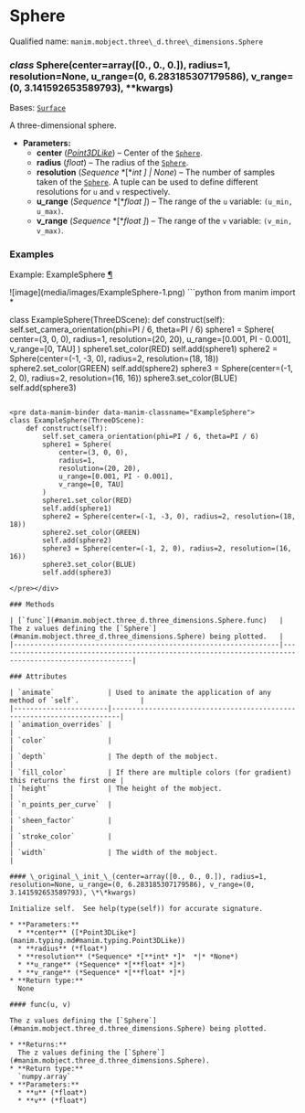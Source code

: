 # Sphere

Qualified name: `manim.mobject.three\_d.three\_dimensions.Sphere`

### *class* Sphere(center=array([0., 0., 0.]), radius=1, resolution=None, u_range=(0, 6.283185307179586), v_range=(0, 3.141592653589793), \*\*kwargs)

Bases: [`Surface`](manim.mobject.three_d.three_dimensions.Surface.md#manim.mobject.three_d.three_dimensions.Surface)

A three-dimensional sphere.

* **Parameters:**
  * **center** ([*Point3DLike*](manim.typing.md#manim.typing.Point3DLike)) – Center of the [`Sphere`](#manim.mobject.three_d.three_dimensions.Sphere).
  * **radius** (*float*) – The radius of the [`Sphere`](#manim.mobject.three_d.three_dimensions.Sphere).
  * **resolution** (*Sequence* *[**int* *]*  *|* *None*) – The number of samples taken of the [`Sphere`](#manim.mobject.three_d.three_dimensions.Sphere). A tuple can be used
    to define different resolutions for `u` and `v` respectively.
  * **u_range** (*Sequence* *[**float* *]*) – The range of the `u` variable: `(u_min, u_max)`.
  * **v_range** (*Sequence* *[**float* *]*) – The range of the `v` variable: `(v_min, v_max)`.

### Examples

<div id="examplesphere" class="admonition admonition-manim-example">
<p class="admonition-title">Example: ExampleSphere <a class="headerlink" href="#examplesphere">¶</a></p>![image](media/images/ExampleSphere-1.png)
```python
from manim import *

class ExampleSphere(ThreeDScene):
    def construct(self):
        self.set_camera_orientation(phi=PI / 6, theta=PI / 6)
        sphere1 = Sphere(
            center=(3, 0, 0),
            radius=1,
            resolution=(20, 20),
            u_range=[0.001, PI - 0.001],
            v_range=[0, TAU]
        )
        sphere1.set_color(RED)
        self.add(sphere1)
        sphere2 = Sphere(center=(-1, -3, 0), radius=2, resolution=(18, 18))
        sphere2.set_color(GREEN)
        self.add(sphere2)
        sphere3 = Sphere(center=(-1, 2, 0), radius=2, resolution=(16, 16))
        sphere3.set_color(BLUE)
        self.add(sphere3)
```

<pre data-manim-binder data-manim-classname="ExampleSphere">
class ExampleSphere(ThreeDScene):
    def construct(self):
        self.set_camera_orientation(phi=PI / 6, theta=PI / 6)
        sphere1 = Sphere(
            center=(3, 0, 0),
            radius=1,
            resolution=(20, 20),
            u_range=[0.001, PI - 0.001],
            v_range=[0, TAU]
        )
        sphere1.set_color(RED)
        self.add(sphere1)
        sphere2 = Sphere(center=(-1, -3, 0), radius=2, resolution=(18, 18))
        sphere2.set_color(GREEN)
        self.add(sphere2)
        sphere3 = Sphere(center=(-1, 2, 0), radius=2, resolution=(16, 16))
        sphere3.set_color(BLUE)
        self.add(sphere3)

</pre></div>

### Methods

| [`func`](#manim.mobject.three_d.three_dimensions.Sphere.func)   | The z values defining the [`Sphere`](#manim.mobject.three_d.three_dimensions.Sphere) being plotted.   |
|-----------------------------------------------------------------|-------------------------------------------------------------------------------------------------------|

### Attributes

| `animate`             | Used to animate the application of any method of `self`.               |
|-----------------------|------------------------------------------------------------------------|
| `animation_overrides` |                                                                        |
| `color`               |                                                                        |
| `depth`               | The depth of the mobject.                                              |
| `fill_color`          | If there are multiple colors (for gradient) this returns the first one |
| `height`              | The height of the mobject.                                             |
| `n_points_per_curve`  |                                                                        |
| `sheen_factor`        |                                                                        |
| `stroke_color`        |                                                                        |
| `width`               | The width of the mobject.                                              |

#### \_original_\_init_\_(center=array([0., 0., 0.]), radius=1, resolution=None, u_range=(0, 6.283185307179586), v_range=(0, 3.141592653589793), \*\*kwargs)

Initialize self.  See help(type(self)) for accurate signature.

* **Parameters:**
  * **center** ([*Point3DLike*](manim.typing.md#manim.typing.Point3DLike))
  * **radius** (*float*)
  * **resolution** (*Sequence* *[**int* *]*  *|* *None*)
  * **u_range** (*Sequence* *[**float* *]*)
  * **v_range** (*Sequence* *[**float* *]*)
* **Return type:**
  None

#### func(u, v)

The z values defining the [`Sphere`](#manim.mobject.three_d.three_dimensions.Sphere) being plotted.

* **Returns:**
  The z values defining the [`Sphere`](#manim.mobject.three_d.three_dimensions.Sphere).
* **Return type:**
  `numpy.array`
* **Parameters:**
  * **u** (*float*)
  * **v** (*float*)
